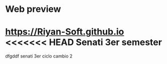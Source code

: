 # Web preview
https://Riyan-Soft.github.io
<<<<<<< HEAD
Senati 3er semester
=======

dfgddf
senati 3er ciclo
cambio 2